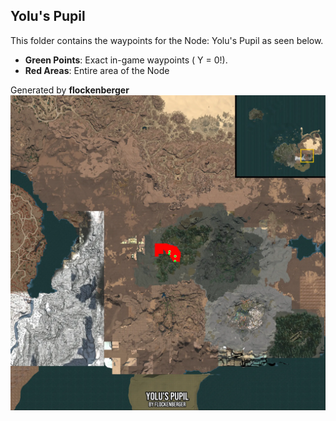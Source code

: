 ## Yolu's Pupil
This folder contains the waypoints for the Node: Yolu's Pupil as seen below.

- **Green Points**: Exact in-game waypoints ( Y = 0!).
- **Red Areas**: Entire area of the Node

Generated by **flockenberger**
![by_flockenberger](./Preview.webp)